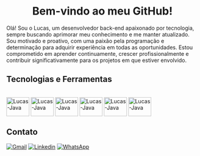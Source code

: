 <h1 align="center">
 Bem-vindo ao meu GitHub!
</h1>

Olá! Sou o Lucas, um desenvolvedor back-end apaixonado por tecnologia, sempre buscando aprimorar meu conhecimento e me manter atualizado. Sou motivado e proativo, com uma paixão pela programação e determinação para adquirir experiência em todas as oportunidades. Estou comprometido em aprender continuamente, crescer profissionalmente e contribuir significativamente para os projetos em que estiver envolvido.

## Tecnologias e Ferramentas

 <div style="display: inline_block"><br>
   <img align="center" alt=Lucas-Java height="50" width="60" src="https://cdn.jsdelivr.net/gh/devicons/devicon@latest/icons/java/java-original-wordmark.svg" />
   <img align="center" alt=Lucas-Java height="50" width="60" src="https://cdn.jsdelivr.net/gh/devicons/devicon@latest/icons/spring/spring-original-wordmark.svg" /> 
   <img align="center" alt=Lucas-Java height="50" width="60" src="https://cdn.jsdelivr.net/gh/devicons/devicon@latest/icons/docker/docker-original-wordmark.svg" />
   <img align="center" alt=Lucas-Java height="50" width="60" src="https://cdn.jsdelivr.net/gh/devicons/devicon@latest/icons/postgresql/postgresql-original-wordmark.svg" />
   <img align="center" alt=Lucas-Java height="50" width="60" src="https://cdn.jsdelivr.net/gh/devicons/devicon@latest/icons/mongodb/mongodb-plain-wordmark.svg" />
   <img align="center" alt=Lucas-Java height="50" width="60" src="https://cdn.jsdelivr.net/gh/devicons/devicon@latest/icons/junit/junit-line-wordmark.svg" />     
</div>


## Contato

[![Gmail](https://img.shields.io/badge/Gmail-D14836?style=for-the-badge&logo=gmail&logoColor=white)](mailto:lucasvsn2003@gmail.com)
[![Linkedin](https://img.shields.io/badge/LinkedIn-0077B5?style=for-the-badge&logo=linkedin&logoColor=white)](https://www.linkedin.com/in/lucas-vin%C3%ADcius-241626206/)
[![WhatsApp](https://img.shields.io/badge/WhatsApp-25D366?style=for-the-badge&logo=whatsapp&logoColor=white)](https://wa.me/5581986917059)




